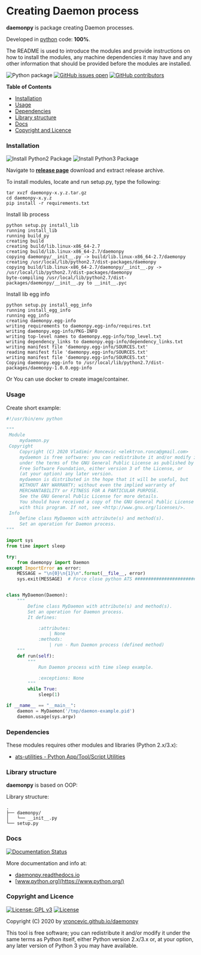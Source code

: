 # Creating Daemon process

**daemonpy** is package creating Daemon processes.

Developed in [python](https://www.python.org/) code: **100%**.

The README is used to introduce the modules and provide instructions on
how to install the modules, any machine dependencies it may have and any
other information that should be provided before the modules are installed.

![Python package](https://github.com/vroncevic/daemonpy/workflows/Python%20package%20daemonpy/badge.svg?branch=master) [![GitHub issues open](https://img.shields.io/github/issues/vroncevic/daemonpy.svg)](https://github.com/vroncevic/daemonpy/issues) [![GitHub contributors](https://img.shields.io/github/contributors/vroncevic/daemonpy.svg)](https://github.com/vroncevic/daemonpy/graphs/contributors)

<!-- START doctoc generated TOC please keep comment here to allow auto update -->
<!-- DON'T EDIT THIS SECTION, INSTEAD RE-RUN doctoc TO UPDATE -->
**Table of Contents**

- [Installation](#installation)
- [Usage](#usage)
- [Dependencies](#dependencies)
- [Library structure](#library-structure)
- [Docs](#docs)
- [Copyright and Licence](#copyright-and-licence)

<!-- END doctoc generated TOC please keep comment here to allow auto update -->

### Installation

![Install Python2 Package](https://github.com/vroncevic/daemonpy/workflows/Install%20Python2%20Package%20daemonpy/badge.svg?branch=master) ![Install Python3 Package](https://github.com/vroncevic/daemonpy/workflows/Install%20Python3%20Package%20daemonpy/badge.svg?branch=master)

Navigate to **[release page](https://github.com/vroncevic/daemonpy/releases)** download and extract release archive.

To install modules, locate and run setup.py, type the following:
```
tar xvzf daemonpy-x.y.z.tar.gz
cd daemonpy-x.y.z
pip install -r requirements.txt
```

Install lib process
```
python setup.py install_lib
running install_lib
running build_py
creating build
creating build/lib.linux-x86_64-2.7
creating build/lib.linux-x86_64-2.7/daemonpy
copying daemonpy/__init__.py -> build/lib.linux-x86_64-2.7/daemonpy
creating /usr/local/lib/python2.7/dist-packages/daemonpy
copying build/lib.linux-x86_64-2.7/daemonpy/__init__.py -> /usr/local/lib/python2.7/dist-packages/daemonpy
byte-compiling /usr/local/lib/python2.7/dist-packages/daemonpy/__init__.py to __init__.pyc
```

Install lib egg info
```
python setup.py install_egg_info
running install_egg_info
running egg_info
creating daemonpy.egg-info
writing requirements to daemonpy.egg-info/requires.txt
writing daemonpy.egg-info/PKG-INFO
writing top-level names to daemonpy.egg-info/top_level.txt
writing dependency_links to daemonpy.egg-info/dependency_links.txt
writing manifest file 'daemonpy.egg-info/SOURCES.txt'
reading manifest file 'daemonpy.egg-info/SOURCES.txt'
writing manifest file 'daemonpy.egg-info/SOURCES.txt'
Copying daemonpy.egg-info to /usr/local/lib/python2.7/dist-packages/daemonpy-1.0.0.egg-info
```

Or You can use docker to create image/container.

### Usage

Create short example:
```python
#!/usr/bin/env python

"""
 Module
     mydaemon.py
 Copyright
     Copyright (C) 2020 Vladimir Roncevic <elektron.ronca@gmail.com>
     mydaemon is free software: you can redistribute it and/or modify it
     under the terms of the GNU General Public License as published by the
     Free Software Foundation, either version 3 of the License, or
     (at your option) any later version.
     mydaemon is distributed in the hope that it will be useful, but
     WITHOUT ANY WARRANTY; without even the implied warranty of
     MERCHANTABILITY or FITNESS FOR A PARTICULAR PURPOSE.
     See the GNU General Public License for more details.
     You should have received a copy of the GNU General Public License along
     with this program. If not, see <http://www.gnu.org/licenses/>.
 Info
     Define class MyDaemon with attribute(s) and method(s).
     Set an operation for Daemon process.
"""

import sys
from time import sleep

try:
    from daemonpy import Daemon
except ImportError as error:
    MESSAGE = "\n{0}\n{1}\n".format(__file__, error)
    sys.exit(MESSAGE)  # Force close python ATS ##############################


class MyDaemon(Daemon):
    """
        Define class MyDaemon with attribute(s) and method(s).
        Set an operation for Daemon process.
        It defines:

            :attributes:
                | None
            :methods:
                | run - Run Daemon process (defined method)
    """
    def run(self):
        """
            Run Daemon process with time sleep example.

            :exceptions: None
        """
        while True:
            sleep(1)

if __name__ == "__main__":
    daemon = MyDaemon('/tmp/daemon-example.pid')
    daemon.usage(sys.argv)
```

### Dependencies

These modules requires other modules and libraries (Python 2.x/3.x):
* [ats-utilities - Python App/Tool/Script Utilities](https://pypi.org/project/ats-utilities/)

### Library structure

**daemonpy** is based on OOP:

Library structure:
```
.
├── daemonpy/
│   └── __init__.py
└── setup.py
```

### Docs

[![Documentation Status](https://readthedocs.org/projects/daemonpy/badge/?version=latest)](https://daemonpy.readthedocs.io/projects/daemonpy/en/latest/?badge=latest)

More documentation and info at:
* [daemonpy.readthedocs.io](https://daemonpy.readthedocs.io/en/latest/)
* [www.python.org](https://www.python.org/)

### Copyright and Licence

[![License: GPL v3](https://img.shields.io/badge/License-GPLv3-blue.svg)](https://www.gnu.org/licenses/gpl-3.0) [![License](https://img.shields.io/badge/License-Apache%202.0-blue.svg)](https://opensource.org/licenses/Apache-2.0)

Copyright (C) 2020 by [vroncevic.github.io/daemonpy](https://vroncevic.github.io/daemonpy/)

This tool is free software; you can redistribute it and/or modify
it under the same terms as Python itself, either Python version 2.x/3.x or,
at your option, any later version of Python 3 you may have available.
